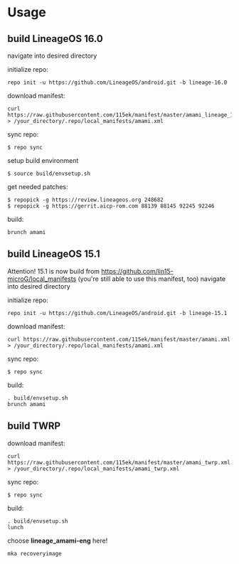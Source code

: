 Usage
=====
build LineageOS 16.0
---------------
navigate into desired directory

initialize repo:

    repo init -u https://github.com/LineageOS/android.git -b lineage-16.0

download manifest: 

    curl https://raw.githubusercontent.com/115ek/manifest/master/amami_lineage_16.0.xml > /your_directory/.repo/local_manifests/amami.xml

sync repo:

    $ repo sync

setup build environment

    $ source build/envsetup.sh

get needed patches:

    $ repopick -g https://review.lineageos.org 248682
    $ repopick -g https://gerrit.aicp-rom.com 88139 88145 92245 92246

build:

    brunch amami

build LineageOS 15.1
---------------
Attention! 15.1 is now build from https://github.com/lin15-microG/local_manifests
(you're still able to use this manifest, too)
navigate into desired directory

initialize repo:

    repo init -u https://github.com/LineageOS/android.git -b lineage-15.1

download manifest: 

    curl https://raw.githubusercontent.com/115ek/manifest/master/amami.xml > /your_directory/.repo/local_manifests/amami.xml

sync repo:

    $ repo sync

build:

    . build/envsetup.sh
    brunch amami

build TWRP
----------
download manifest: 

    curl https://raw.githubusercontent.com/115ek/manifest/master/amami_twrp.xml > /your_directory/.repo/local_manifests/amami_twrp.xml

sync repo:

    $ repo sync

build:

    . build/envsetup.sh
    lunch

choose **lineage_amami-eng** here!
    
    mka recoveryimage
